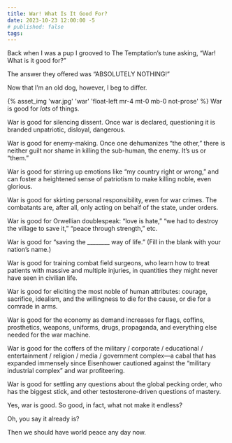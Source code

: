 ```yaml
---
title: War! What Is It Good For?
date: 2023-10-23 12:00:00 -5
# published: false
tags:
---
```

Back when I was a pup I grooved to The Temptation’s tune asking,
“War! What is it good for?”

The answer they offered was “ABSOLUTELY NOTHING!”

Now that I’m an old dog, however, I beg to differ. 
<!-- excerpt -->
{% asset_img 'war.jpg' 'war' 'float-left mr-4 mt-0 mb-0 not-prose' %}
War is good for *lots* of things. 

War is good for silencing dissent. Once war is declared, questioning it is
branded unpatriotic, disloyal, dangerous.

War is good for enemy-making. Once one dehumanizes “the other,” there is
neither guilt nor shame in killing the sub-human, the enemy. It’s us or “them.”

War is good for stirring up emotions like “my country right or wrong,” and can
foster a heightened sense of patriotism to make killing noble, even glorious. 

War is good for skirting personal responsibility, even for war crimes. The
combatants are, after all, only acting on behalf of the state, under orders. 

War is good for Orwellian doublespeak: “love is hate,” “we had to destroy the
village to save it,” “peace through strength,” etc. 

War is good for “saving the ________ way of life.” (Fill in the blank with your
nation’s name.) 

War is good for training combat field surgeons, who learn how to treat patients
with massive and multiple injuries, in quantities they might never have seen in
civilian life.

War is good for eliciting the most noble of human attributes: courage,
sacrifice, idealism, and the willingness to die for the cause, or die for a
comrade in arms. 

War is good for the economy as demand increases for flags, coffins,
prosthetics, weapons, uniforms, drugs, propaganda, and everything else needed
for the war machine.     

War is good for the coffers of the
military / corporate / educational / entertainment / religion / media / government
complex—a cabal that has expanded immensely since Eisenhower cautioned against
the “military industrial complex” and war profiteering.

War is good for settling any questions about the global pecking order, who has
the biggest stick, and other testosterone-driven questions of mastery. 

Yes, war is good. So good, in fact, what not make it endless? 

Oh, you say it already is?  

Then we should have world peace any day now. 

